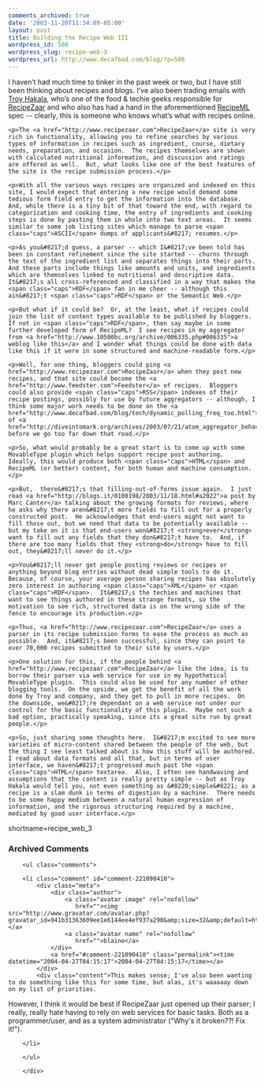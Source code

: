 ```yaml
---
comments_archived: true
date: '2003-11-20T11:34:09-05:00'
layout: post
title: Building the Recipe Web III
wordpress_id: 508
wordpress_slug: recipe-web-3
wordpress_url: http://www.decafbad.com/blog/?p=508
---
```

<p>I haven&#8217;t had much time to tinker in the past week or two, but I have still been thinking about recipes and blogs.  I&#8217;ve also been trading emails with <a href="http://www.troyandgay.com/">Troy Hakala</a>, who&#8217;s one of the food &#38; techie geeks responsible for <a href="http://www.recipezaar.com/about/people.zsp">RecipeZaar</a> and who also has had a hand in the aforementioned <a href="http://www.formatdata.com/recipeml/">RecipeML</a> spec -- clearly, this is someone who knows what&#8217;s what with recipes online.</p>

	<p>The <a href="http://www.recipezaar.com">RecipeZaar</a> site is very rich in functionality, allowing you to refine searches by various types of information in recipes such as ingredient, course, dietary needs, preparation, and occasion.  The recipes themselves are shown with calculated nutritional information, and discussion and ratings are offered as well.  But, what looks like one of the best features of the site is the recipe submission process.</p>

	<p>With all the various ways recipes are organized and indexed on this site, I would expect that entering a new recipe would demand some tedious form field entry to get the information into the database.  And, while there is a tiny bit of that toward the end, with regard to categorization and cooking time, the entry of ingredients and cooking steps is done by pasting them in whole into two text areas.  It seems similar to some job listing sites which manage to parse <span class="caps">ASCII</span> dumps of applicants&#8217; resumes.</p>

	<p>As you&#8217;d guess, a parser -- which I&#8217;ve been told has been in constant refinement since the site started -- churns through the text of the ingredient list and separates things into their parts.  And these parts include things like amounts and units, and ingredients which are themselves linked to nutritional and descriptive data.  It&#8217;s all cross-referenced and classified in a way that makes the <span class="caps">RDF</span> fan in me cheer -- although this ain&#8217;t <span class="caps">RDF</span> or the Semantic Web.</p>

	<p>But what if it could be?  Or, at the least, what if recipes could join the list of content types available to be published by bloggers.  If not in <span class="caps">RDF</span>, then say maybe in some further developed form of RecipeML?  I see recipes in my aggregator from <a href="http://www.10500bc.org/archive/006335.php#006335">a weblog like this</a> and I wonder what things could be done with data like this if it were in some structured and machine-readable form.</p>

	<p>Well, for one thing, bloggers could ping <a href="http://www.recipezaar.com">RecipeZaar</a> when they post new recipes, and that site could become the <a href="http://www.feedster.com">Feedster</a> of recipes.  Bloggers could also provide <span class="caps">RSS</span> indexes of their recipe postings, possibly for use by future aggregators -- although, I think some major work needs to be done on the <a href="http://www.decafbad.com/blog/tech/dynamic_polling_freq_too.html">behavior</a> of <a href="http://diveintomark.org/archives/2003/07/21/atom_aggregator_behavior_http_level">aggregators</a> before we go too far down that road.</p>

	<p>So, what would probably be a great start is to come up with some MovableType plugin which helps support recipe post authoring.  Ideally, this would produce both <span class="caps">HTML</span> and RecipeML (or better) content, for both human and machine consumption.</p>

	<p>But,  there&#8217;s that filling-out-of-forms issue again.  I just read <a href="http://blogs.it/0100198/2003/11/18.html#a2022">a post by Marc Canter</a> talking about the growing formats for reviews, where he asks why there aren&#8217;t more fields to fill out for a properly constructed post.  He acknowledges that end-users might not want to fill those out, but we need that data to be potentially available -- but my take on it is that end-users won&#8217;t <strong>ever</strong> want to fill out any fields that they don&#8217;t have to.  And, if there are too many fields that they <strong>do</strong> have to fill out, they&#8217;ll never do it.</p>

	<p>You&#8217;ll never get people posting reviews or recipes or anything beyond blog entries without dead simple tools to do it.  Because, of course, your average person sharing recipes has absolutely zero interest in authoring <span class="caps">XML</span> or <span class="caps">RDF</span>.  It&#8217;s the techies and machines that want to see things authored in these strange formats, so the motivation to see rich, structured data is on the wrong side of the fence to encourage its production.</p>

	<p>Thus, <a href="http://www.recipezaar.com">RecipeZaar</a> uses a parser in its recipe submission forms to ease the process as much as possible.  And, it&#8217;s been successful, since they can point to over 70,000 recipes submitted to their site by users.</p>

	<p>One solution for this, if the people behind <a href="http://www.recipezaar.com">RecipeZaar</a> like the idea, is to borrow their parser via web service for use in my hypothetical MovableType plugin.  This could also be used for any number of other blogging tools.  On the upside, we get the benefit of all the work done by Troy and company, and they get to pull in more recipes.  On the downside, we&#8217;re dependant on a web service not under our control for the basic functionality of this plugin.  Maybe not such a bad option, practically speaking, since its a great site run by great people.</p>

	<p>So, just sharing some thoughts here.  I&#8217;m excited to see more varieties of micro-content shared between the people of the web, but the thing I see least talked about is how this stuff will be authored.  I read about data formats and all that, but in terms of user interface, we haven&#8217;t progressed much past the <span class="caps">HTML</span> textarea.  Also, I often see handwaving and assumptions that the content is really pretty simple -- but as Troy Hakala would tell you, not even something as &#8220;simple&#8221; as a recipe is a slam dunk in terms of digestion by a machine.  There needs to be some happy medium between a natural human expression of information, and the rigorous structuring required by a machine, mediated by good user interface.</p>
<!--more-->
shortname=recipe_web_3

<div id="comments" class="comments archived-comments">
            <h3>Archived Comments</h3>
            
        <ul class="comments">
            
        <li class="comment" id="comment-221090410">
            <div class="meta">
                <div class="author">
                    <a class="avatar image" rel="nofollow" 
                       href=""><img src="http://www.gravatar.com/avatar.php?gravatar_id=941b31363609ee1e6144ee4ef937a290&amp;size=32&amp;default=http://mediacdn.disqus.com/1320279820/images/noavatar32.png"/></a>
                    <a class="avatar name" rel="nofollow" 
                       href="">blaine</a>
                </div>
                <a href="#comment-221090410" class="permalink"><time datetime="2004-04-27T04:15:17">2004-04-27T04:15:17</time></a>
            </div>
            <div class="content">This makes sense; I've also been wanting to do something like this for some time, but alas, it's waaaaay down on my list of priorities.

However, I think it would be best if RecipeZaar just opened up their parser; I really, really hate having to rely on web services for basic tasks. Both as a programmer/user, and as a system administrator ("Why's it broken??! Fix it!").</div>
            
        </li>
    
        </ul>
    
        </div>
    